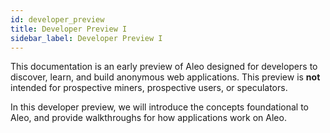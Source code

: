 ```yaml
---
id: developer_preview
title: Developer Preview I
sidebar_label: Developer Preview I
---
```


This documentation is an early preview of Aleo designed for developers to discover, learn, and build anonymous web applications.
This preview is **not** intended for prospective miners, prospective users, or speculators.

In this developer preview, we will introduce the concepts foundational to Aleo, and provide walkthroughs for 
how applications work on Aleo.

